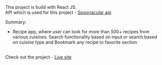 This project is build with React JS.
<br>
API which is used for this project - <a href='https://spoonacular.com/food-api'> Spoonacular api</a>
<br>

Summary: 
<br>
- Recipe app, where user can look for more than 500+ recipes from various cuisines. Search functionality based on input or search based on cuisine type and Bookmark any recipe to favorite section
<br>
Check out the project - <a href='https://homechef-web-sm.netlify.app/'>Live site</a>

